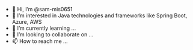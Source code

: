 - 👋 Hi, I’m @sam-mis0651
- 👀 I’m interested in Java technologies and frameworks like Spring Boot, Azure, AWS
- 🌱 I’m currently learning ...
- 💞️ I’m looking to collaborate on ...
- 📫 How to reach me ...

<!---
sam-mis0651/sam-mis0651 is a ✨ special ✨ repository because its `README.md` (this file) appears on your GitHub profile.
You can click the Preview link to take a look at your changes.
--->
